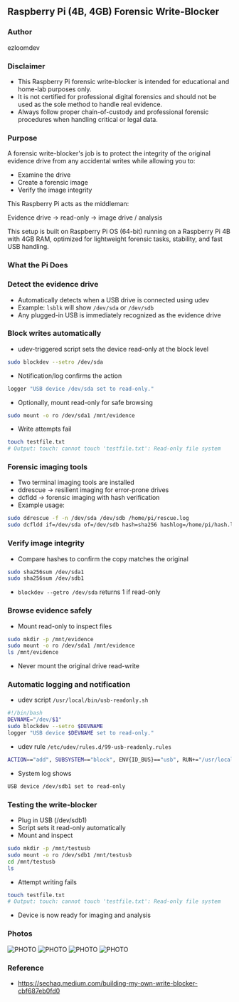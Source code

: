 ## Raspberry Pi (4B, 4GB) Forensic Write-Blocker

### Author
ezloomdev

### Disclaimer

- This Raspberry Pi forensic write-blocker is intended for educational and home-lab purposes only.
- It is not certified for professional digital forensics and should not be used as the sole method to handle real evidence.
- Always follow proper chain-of-custody and professional forensic procedures when handling critical or legal data.

### Purpose
A forensic write-blocker's job is to protect the integrity of the original evidence drive from any accidental writes while allowing you to:

- Examine the drive
- Create a forensic image
- Verify the image integrity

This Raspberry Pi acts as the middleman:

Evidence drive → read-only → image drive / analysis

This setup is built on Raspberry Pi OS (64-bit) running on a Raspberry Pi 4B with 4GB RAM, optimized for lightweight forensic tasks, stability, and fast USB handling.

### What the Pi Does

### Detect the evidence drive
- Automatically detects when a USB drive is connected using udev
- Example: `lsblk` will show `/dev/sda` or `/dev/sdb`
- Any plugged-in USB is immediately recognized as the evidence drive

### Block writes automatically
- udev-triggered script sets the device read-only at the block level
```bash
sudo blockdev --setro /dev/sda
```
- Notification/log confirms the action
```bash
logger "USB device /dev/sda set to read-only."
```
- Optionally, mount read-only for safe browsing
```bash
sudo mount -o ro /dev/sda1 /mnt/evidence
```
- Write attempts fail
```bash
touch testfile.txt
# Output: touch: cannot touch 'testfile.txt': Read-only file system
```

### Forensic imaging tools

- Two terminal imaging tools are installed
- ddrescue → resilient imaging for error-prone drives
- dcfldd → forensic imaging with hash verification
- Example usage:
```bash
sudo ddrescue -f -n /dev/sda /dev/sdb /home/pi/rescue.log
sudo dcfldd if=/dev/sda of=/dev/sdb hash=sha256 hashlog=/home/pi/hash.log
```

### Verify image integrity

- Compare hashes to confirm the copy matches the original
```bash
sudo sha256sum /dev/sda1
sudo sha256sum /dev/sdb1
```
- `blockdev --getro /dev/sda` returns 1 if read-only

### Browse evidence safely

- Mount read-only to inspect files
```bash
sudo mkdir -p /mnt/evidence
sudo mount -o ro /dev/sda1 /mnt/evidence
ls /mnt/evidence
```
- Never mount the original drive read-write

### Automatic logging and notification

- udev script `/usr/local/bin/usb-readonly.sh`

```bash
#!/bin/bash
DEVNAME="/dev/$1"
sudo blockdev --setro $DEVNAME
logger "USB device $DEVNAME set to read-only."
```
- udev rule `/etc/udev/rules.d/99-usb-readonly.rules`
```bash
ACTION=="add", SUBSYSTEM=="block", ENV{ID_BUS}=="usb", RUN+="/usr/local/bin/usb-readonly.sh %k"
```
- System log shows
```bash
USB device /dev/sdb1 set to read-only
```
### Testing the write-blocker

- Plug in USB (/dev/sdb1)
- Script sets it read-only automatically
- Mount and inspect
```bash
sudo mkdir -p /mnt/testusb
sudo mount -o ro /dev/sdb1 /mnt/testusb
cd /mnt/testusb
ls
```
- Attempt writing fails
```bash
touch testfile.txt
# Output: touch: cannot touch 'testfile.txt': Read-only file system
```
- Device is now ready for imaging and analysis

### Photos

![PHOTO](images/img1.png)
![PHOTO](images/img2.png)
![PHOTO](images/img3.png)
![PHOTO](images/img4.png)

### Reference

- https://sechaq.medium.com/building-my-own-write-blocker-cbf687eb0fd0
